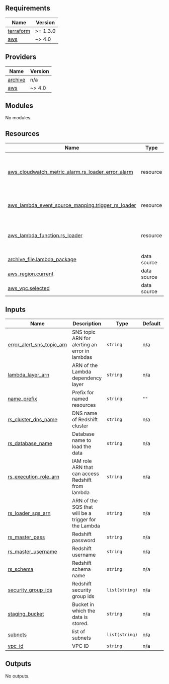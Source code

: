 <!-- BEGIN_TF_DOCS -->
## Requirements

| Name | Version |
|------|---------|
| <a name="requirement_terraform"></a> [terraform](#requirement\_terraform) | >= 1.3.0 |
| <a name="requirement_aws"></a> [aws](#requirement\_aws) | ~> 4.0 |

## Providers

| Name | Version |
|------|---------|
| <a name="provider_archive"></a> [archive](#provider\_archive) | n/a |
| <a name="provider_aws"></a> [aws](#provider\_aws) | ~> 4.0 |

## Modules

No modules.

## Resources

| Name | Type | Description |
|------|------|------|
| [aws_cloudwatch_metric_alarm.rs_loader_error_alarm](https://registry.terraform.io/providers/hashicorp/aws/latest/docs/resources/cloudwatch_metric_alarm) | resource | CloudWatch Alarm that triggers *error_alert_sns_topic* when error message is logged by the *rs_loader* Lambda |
| [aws_lambda_event_source_mapping.trigger_rs_loader](https://registry.terraform.io/providers/hashicorp/aws/latest/docs/resources/lambda_event_source_mapping) | resource | Set the *rs_loader* SQS as a trigger for the *rs_loader* Lambda |
| [aws_lambda_function.rs_loader](https://registry.terraform.io/providers/hashicorp/aws/latest/docs/resources/lambda_function) | resource | Function that subscribes to the *rs_loader* SQS and copies data to a Redshift table |
| [archive_file.lambda_package](https://registry.terraform.io/providers/hashicorp/archive/latest/docs/data-sources/file) | data source | Package Lambda source |
| [aws_region.current](https://registry.terraform.io/providers/hashicorp/aws/latest/docs/data-sources/region) | data source | Current AWS region |
| [aws_vpc.selected](https://registry.terraform.io/providers/hashicorp/aws/latest/docs/data-sources/vpc) | data source | Selected VPC |

## Inputs

| Name | Description | Type | Default | Required |
|------|-------------|------|---------|:--------:|
| <a name="input_error_alert_sns_topic_arn"></a> [error\_alert\_sns\_topic\_arn](#input\_error\_alert\_sns\_topic\_arn) | SNS topic ARN for alerting an error in lambdas | `string` | n/a | yes |
| <a name="input_lambda_layer_arn"></a> [lambda\_layer\_arn](#input\_lambda\_layer\_arn) | ARN of the Lambda dependency layer | `string` | n/a | yes |
| <a name="input_name_prefix"></a> [name\_prefix](#input\_name\_prefix) | Prefix for named resources | `string` | `""` | no |
| <a name="input_rs_cluster_dns_name"></a> [rs\_cluster\_dns\_name](#input\_rs\_cluster\_dns\_name) | DNS name of Redshift cluster | `string` | n/a | yes |
| <a name="input_rs_database_name"></a> [rs\_database\_name](#input\_rs\_database\_name) | Database name to load the data | `string` | n/a | yes |
| <a name="input_rs_execution_role_arn"></a> [rs\_execution\_role\_arn](#input\_rs\_execution\_role\_arn) | IAM role ARN that can access Redshift from lambda | `string` | n/a | yes |
| <a name="input_rs_loader_sqs_arn"></a> [rs\_loader\_sqs\_arn](#input\_rs\_loader\_sqs\_arn) | ARN of the SQS that will be a trigger for the Lambda | `string` | n/a | yes |
| <a name="input_rs_master_pass"></a> [rs\_master\_pass](#input\_rs\_master\_pass) | Redshift password | `string` | n/a | yes |
| <a name="input_rs_master_username"></a> [rs\_master\_username](#input\_rs\_master\_username) | Redshift username | `string` | n/a | yes |
| <a name="input_rs_schema"></a> [rs\_schema](#input\_rs\_schema) | Redshift schema name | `string` | n/a | yes |
| <a name="input_security_group_ids"></a> [security\_group\_ids](#input\_security\_group\_ids) | Redshift security group ids | `list(string)` | n/a | yes |
| <a name="input_staging_bucket"></a> [staging\_bucket](#input\_staging\_bucket) | Bucket in which the data is stored. | `string` | n/a | yes |
| <a name="input_subnets"></a> [subnets](#input\_subnets) | list of subnets | `list(string)` | n/a | yes |
| <a name="input_vpc_id"></a> [vpc\_id](#input\_vpc\_id) | VPC ID | `string` | n/a | yes |

## Outputs

No outputs.
<!-- END_TF_DOCS -->